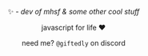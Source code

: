 <div align="center">

  :sparkles: - *dev of mhsf & some other cool stuff*

  javascript for life :heart:

  need me? `@giftedly` on discord
</div>
